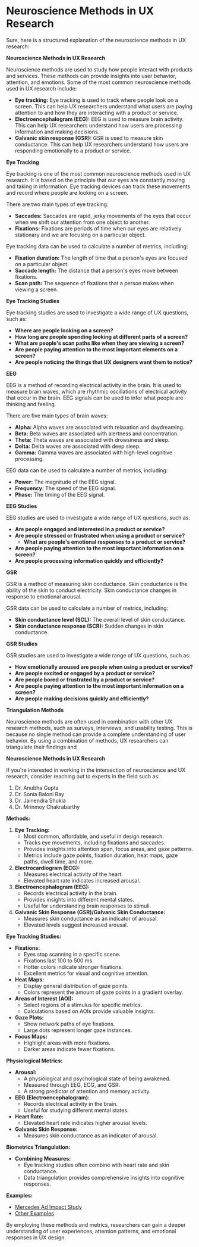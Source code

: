 # Neuroscience Methods in UX Research

Sure, here is a structured explanation of the neuroscience methods in UX research:

**Neuroscience Methods in UX Research**

Neuroscience methods are used to study how people interact with products and services. These methods can provide insights into user behavior, attention, and emotions. Some of the most common neuroscience methods used in UX research include:

- **Eye tracking:** Eye tracking is used to track where people look on a screen. This can help UX researchers understand what users are paying attention to and how they are interacting with a product or service.
- **Electroencephalogram (EEG):** EEG is used to measure brain activity. This can help UX researchers understand how users are processing information and making decisions.
- **Galvanic skin response (GSR):** GSR is used to measure skin conductance. This can help UX researchers understand how users are responding emotionally to a product or service.

**Eye Tracking**

Eye tracking is one of the most common neuroscience methods used in UX research. It is based on the principle that our eyes are constantly moving and taking in information. Eye tracking devices can track these movements and record where people are looking on a screen.

There are two main types of eye tracking:

- **Saccades:** Saccades are rapid, jerky movements of the eyes that occur when we shift our attention from one object to another.
- **Fixations:** Fixations are periods of time when our eyes are relatively stationary and we are focusing on a particular object.

Eye tracking data can be used to calculate a number of metrics, including:

- **Fixation duration:** The length of time that a person's eyes are focused on a particular object.
- **Saccade length:** The distance that a person's eyes move between fixations.
- **Scan path:** The sequence of fixations that a person makes when viewing a screen.

**Eye Tracking Studies**

Eye tracking studies are used to investigate a wide range of UX questions, such as:

- **Where are people looking on a screen?**
- **How long are people spending looking at different parts of a screen?**
- **What are people's scan paths like when they are viewing a screen?**
- **Are people paying attention to the most important elements on a screen?**
- **Are people noticing the things that UX designers want them to notice?**

**EEG**

EEG is a method of recording electrical activity in the brain. It is used to measure brain waves, which are rhythmic oscillations of electrical activity that occur in the brain. EEG signals can be used to infer what people are thinking and feeling.

There are five main types of brain waves:

- **Alpha:** Alpha waves are associated with relaxation and daydreaming.
- **Beta:** Beta waves are associated with alertness and concentration.
- **Theta:** Theta waves are associated with drowsiness and sleep.
- **Delta:** Delta waves are associated with deep sleep.
- **Gamma:** Gamma waves are associated with high-level cognitive processing.

EEG data can be used to calculate a number of metrics, including:

- **Power:** The magnitude of the EEG signal.
- **Frequency:** The speed of the EEG signal.
- **Phase:** The timing of the EEG signal.

**EEG Studies**

EEG studies are used to investigate a wide range of UX questions, such as:

- **Are people engaged and interested in a product or service?**
- **Are people stressed or frustrated when using a product or service?**
    - **What are people's emotional responses to a product or service?**
- **Are people paying attention to the most important information on a screen?**
- **Are people processing information quickly and efficiently?**

**GSR**

GSR is a method of measuring skin conductance. Skin conductance is the ability of the skin to conduct electricity. Skin conductance changes in response to emotional arousal.

GSR data can be used to calculate a number of metrics, including:

- **Skin conductance level (SCL):** The overall level of skin conductance.
- **Skin conductance response (SCR):** Sudden changes in skin conductance.

**GSR Studies**

GSR studies are used to investigate a wide range of UX questions, such as:

- **How emotionally aroused are people when using a product or service?**
- **Are people excited or engaged by a product or service?**
- **Are people bored or frustrated by a product or service?**
- **Are people paying attention to the most important information on a screen?**
- **Are people making decisions quickly and efficiently?**

**Triangulation Methods**

Neuroscience methods are often used in combination with other UX research methods, such as surveys, interviews, and usability testing. This is because no single method can provide a complete understanding of user behavior. By using a combination of methods, UX researchers can triangulate their findings and

**Neuroscience Methods in UX Research**

If you're interested in working in the intersection of neuroscience and UX research, consider reaching out to experts in the field such as:

1. Dr. Anubha Gupta
2. Dr. Sonia Baloni Ray
3. Dr. Jainendra Shukla
4. Dr. Mrinmoy Chakrabarthy

**Methods:**

1. **Eye Tracking:**
    - Most common, affordable, and useful in design research.
    - Tracks eye movements, including fixations and saccades.
    - Provides insights into attention span, focus areas, and gaze patterns.
    - Metrics include gaze points, fixation duration, heat maps, gaze paths, dwell time, and more.
2. **Electrocardiogram (ECG):**
    - Measures electrical activity of the heart.
    - Elevated heart rate indicates increased arousal.
3. **Electroencephalogram (EEG):**
    - Records electrical activity in the brain.
    - Provides insights into different mental states.
    - Useful for understanding brain responses to stimuli.
4. **Galvanic Skin Response (GSR)/Galvanic Skin Conductance:**
    - Measures skin conductance as an indicator of arousal.
    - Elevated levels suggest increased arousal.

**Eye Tracking Studies:**

- **Fixations:**
    - Eyes stop scanning in a specific scene.
    - Fixations last 100 to 500 ms.
    - Hotter colors indicate stronger fixations.
    - Excellent metrics for visual and cognitive attention.
- **Heat Maps:**
    - Display general distribution of gaze points.
    - Colors represent the amount of gaze points in a gradient overlay.
- **Areas of Interest (AOI):**
    - Select regions of a stimulus for specific metrics.
    - Calculations based on AOIs provide valuable insights.
- **Gaze Plots:**
    - Show network paths of eye fixations.
    - Large dots represent longer gaze instances.
- **Focus Maps:**
    - Highlight areas with more fixations.
    - Darker areas indicate fewer fixations.

**Physiological Metrics:**

- **Arousal:**
    - A physiological and psychological state of being awakened.
    - Measured through EEG, ECG, and GSR.
    - A strong predictor of attention and memory activity.
- **EEG (Electroencephalogram):**
    - Records electrical activity in the brain.
    - Useful for studying different mental states.
- **Heart Rate:**
    - Elevated heart rate indicates higher arousal levels.
- **Galvanic Skin Response:**
    - Measures skin conductance as an indicator of arousal.

**Biometrics Triangulation:**

- **Combining Measures:**
    - Eye tracking studies often combine with heart rate and skin conductance.
    - Data triangulation provides comprehensive insights into cognitive responses.

**Examples:**

- [Mercedes Ad Impact Study](https://www.youtube.com/watch?v=rkE2s6UTsVs)
- [Other Examples](https://www.youtube.com/watch?v=4Y1eZlo0aOY)

By employing these methods and metrics, researchers can gain a deeper understanding of user experiences, attention patterns, and emotional responses in UX design.